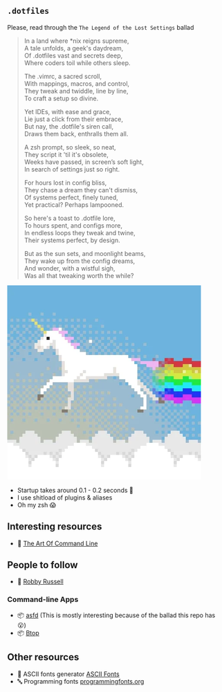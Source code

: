 
## `.dotfiles`

Please, read through the `The Legend of the Lost Settings` ballad

>In a land where *nix reigns supreme,  
>A tale unfolds, a geek's daydream,  
>Of .dotfiles vast and secrets deep,  
>Where coders toil while others sleep.  
>
>The .vimrc, a sacred scroll,  
>With mappings, macros, and control,  
>They tweak and twiddle, line by line,  
>To craft a setup so divine.  
>
>Yet IDEs, with ease and grace,  
>Lie just a click from their embrace,  
>But nay, the .dotfile's siren call,  
>Draws them back, enthralls them all. 
>
>A zsh prompt, so sleek, so neat,  
>They script it 'til it's obsolete,  
>Weeks have passed, in screen’s soft light,  
>In search of settings just so right.  
>
>For hours lost in config bliss,  
>They chase a dream they can't dismiss,  
>Of systems perfect, finely tuned,  
>Yet practical? Perhaps lampooned.  
>
>So here's a toast to .dotfile lore,  
>To hours spent, and configs more,  
>In endless loops they tweak and twine,  
>Their systems perfect, by design.  
>
>But as the sun sets, and moonlight beams,  
>They wake up from the config dreams,  
>And wonder, with a wistful sigh,  
>Was all that tweaking worth the while?  


![Unicorns](./public/img/README.webp)

- Startup takes around 0.1 - 0.2 seconds 🎉
- I use shitload of plugins & aliases
- Oh my zsh 😱

## Interesting resources
- 🔗 [The Art Of Command Line](https://github.com/jlevy/the-art-of-command-line)

## People to follow
- 🔗 [Robby Russell](https://github.com/robbyrussell)

### Command-line Apps
- 📦 [asfd](https://github.com/asdf-vm/asdf) (This is mostly interesting because of the ballad this repo has 😮)
- 📦 [Btop](https://github.com/aristocratos/btop)

## Other resources
- 🔗 ASCII fonts generator [ASCII Fonts](https://patorjk.com/software/taag/#p=display&h=2&f=Banner3-D&t=text%0A)
- 🔤 Programming fonts [programmingfonts.org](https://www.programmingfonts.org/#monaspace-neon)
